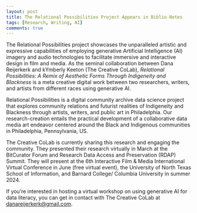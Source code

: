 ```yaml
---
layout: post
title: The Relational Possibilities Project Appears in Biblio-Notes
tags: [Research, Writing, AI]
comments: true
---
```

The Relational Possibilities project showcases the unparalleled artistic and expressive capabilities of employing generative Artificial Intelligence (AI) imagery and audio technologies to facilitate immersive and interactive design in film and media. As the seminal collaboration between Dana Reijerkerk and kYmberly Keeton (The Creative CoLab), _Relational Possibilities: A Remix of Aesthetic Forms Through Indigeneity and Blackness_ is a meta creative digital work between two researchers, writers, and artists from different races using generative AI. 

Relational Possibilities is a digital community archive data science project that explores community relations and futurist realities of Indigeneity and Blackness through artists, writers, and public art in Philadelphia. Our research-creation entails the practical development of a collaborative data media art endeavor centered around the Black and Indigenous communities in Philadelphia, Pennsylvania, US.

The Creative CoLab is currently sharing this research and engaging the community. They presented their research virtually in March at the BitCurator Forum and Research Data Access and Preservation (RDAP) Summit. They will present at the 6th Interactive Film & Media International Virtual Conference in June (free virtual event), the University of North Texas School of Information, and Barnard College/ Columbia University in summer 2024. 

If you’re interested in hosting a virtual workshop on using generative AI for data literacy, you can get in contact with The Creative CoLab at danareijerkerk@gmail.com.
